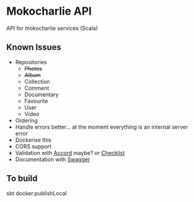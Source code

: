 # Mokocharlie API

API for mokocharlie services (Scala)

## Known Issues

- Repositories
    - ~~Photos~~
    - ~~Album~~
    - Collection
    - Comment
    - Documentary
    - Favourite
    - User
    - Video 
- Ordering
- Handle errors better... at the moment everything is an internal server error
- Dockerise this
- CORS support
- Validation with [Accord](https://github.com/wix/accord) maybe? or [Checklist](https://github.com/davegurnell/checklist/tree/0.4.0)
- Documentation with [Swagger](https://github.com/swagger-akka-http/swagger-akka-http)


## To build

sbt docker:publishLocal